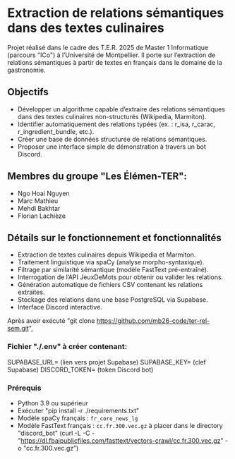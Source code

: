 # Extraction de relations sémantiques dans des textes culinaires

Projet réalisé dans le cadre des T.E.R. 2025 de Master 1 Informatique (parcours "ICo") à l’Université de Montpellier. Il porte sur l’extraction de relations sémantiques à partir de textes en français dans le domaine de la gastronomie.

## Objectifs

- Développer un algorithme capable d’extraire des relations sémantiques dans des textes culinaires non-structurés (Wikipedia, Marmiton).
- Identifier automatiquement des relations typées (ex. : r_isa, r_carac, r_ingredient_bundle, etc.).
- Créer une base de données structurée de relations sémantiques.
- Proposer une interface simple de démonstration à travers un bot Discord.

## Membres du groupe "Les Élémen-TER":

- Ngo Hoai Nguyen
- Marc Mathieu
- Mehdi Bakhtar
- Florian Lachièze

## Détails sur le fonctionnement et fonctionnalités

- Extraction de textes culinaires depuis Wikipedia et Marmiton.
- Traitement linguistique via spaCy (analyse morpho-syntaxique).
- Filtrage par similarité sémantique (modèle FastText pré-entraîné).
- Interrogation de l’API JeuxDeMots pour obtenir ou valider les relations.
- Génération automatique de fichiers CSV contenant les relations extraites.
- Stockage des relations dans une base PostgreSQL via Supabase.
- Interface Discord interactive.


Après avoir exécuté "git clone https://github.com/mb26-code/ter-rel-sem.git",

### Fichier "./.env" à créer contenant:
SUPABASE_URL= (lien vers projet Supabase)
SUPABASE_KEY= (clef  Supabase)
DISCORD_TOKEN= (token Discord bot)


### Prérequis

- Python 3.9 ou supérieur
- Exécuter "pip install -r ./requirements.txt"
- Modèle spaCy français : `fr_core_news_lg`
- Modèle FastText français : `cc.fr.300.vec.gz` à placer dans le directory "discord_bot"
(curl -L -C - "https://dl.fbaipublicfiles.com/fasttext/vectors-crawl/cc.fr.300.vec.gz" -o "cc.fr.300.vec.gz”)
